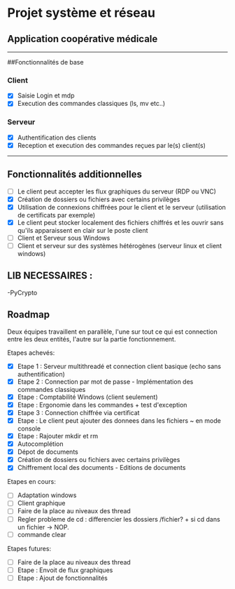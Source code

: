 # Projet système et réseau
## Application coopérative médicale

***

##Fonctionnalités de base

### Client
- [X] Saisie Login et mdp
- [X] Execution des commandes classiques (ls, mv etc..)

### Serveur
- [X] Authentification des clients
- [X] Reception et execution des commandes reçues par le(s) client(s)

***

## Fonctionnalités additionnelles
- [ ] Le client peut accepter les flux graphiques du serveur (RDP ou VNC)
- [X] Création de dossiers ou fichiers avec certains privilèges
- [X] Utilisation de connexions chiffrées pour le client et le serveur (utilisation de certificats par exemple)
- [X] Le client peut stocker localement des fichiers chiffrés et les ouvrir sans qu'ils apparaissent en clair sur le poste client
- [ ] Client et Serveur sous Windows
- [ ] Client et serveur sur des systèmes hétérogènes (serveur linux et client windows)

## LIB NECESSAIRES :


  -PyCrypto


## Roadmap

Deux équipes travaillent en parallèle, l'une sur tout ce qui est connection entre les deux entités, l'autre sur la partie fonctionnement.

Etapes achevés:

- [X] Etape 1 : Serveur multithreadé et connection client basique (echo sans authentification)   
- [X] Etape 2 : Connection par mot de passe - Implémentation des commandes classiques            
- [X] Etape : Comptabilité Windows (client seulement)
- [X] Etape : Ergonomie dans les commandes + test d'exception
- [X] Etape 3 : Connection chiffrée via certificat   
- [X] Etape : Le client peut ajouter des donnees dans les fichiers ~ en mode console
- [X] Etape : Rajouter mkdir et rm
- [X] Autocomplétion
- [X] Dépot de documents
- [X] Création de dossiers ou fichiers avec certains privilèges
- [X] Chiffrement local des documents - Editions de documents 

Etapes en cours:

- [ ] Adaptation windows
- [ ] Client graphique
- [ ] Faire de la place au niveaux des thread
- [ ] Regler probleme de cd : differencier les dossiers /fichier? + si cd dans un fichier -> NOP.
- [ ] commande clear

Etapes futures:

- [ ] Faire de la place au niveaux des thread                
- [ ] Etape : Envoit de flux graphiques             
- [ ] Etape : Ajout de fonctionnalités
